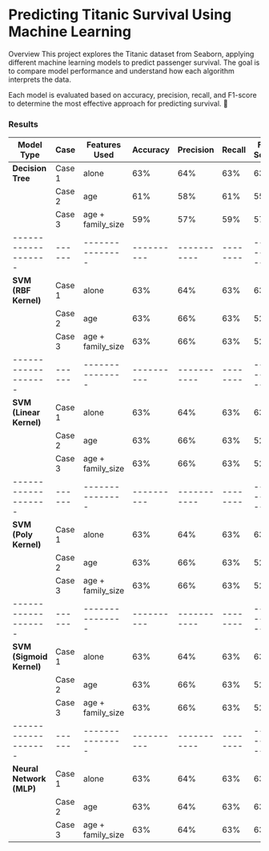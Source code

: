 # Predicting Titanic Survival Using Machine Learning

Overview
This project explores the Titanic dataset from Seaborn, applying different machine learning models to predict passenger survival. The goal is to compare model performance and understand how each algorithm interprets the data.


Each model is evaluated based on accuracy, precision, recall, and F1-score to determine the most effective approach for predicting survival. 🚢

### Results

| Model Type | Case | Features Used | Accuracy | Precision | Recall | F1-Score | Notes |
|------------|------|---------------|----------|-----------|--------|-----------|-------|
| **Decision Tree** | Case 1 | alone | 63% | 64% | 63% | 63% | - |
|                   | Case 2 | age | 61% | 58% | 61% | 55% | - |
|                   | Case 3 | age + family_size | 59% | 57% | 59% | 57% | - |
|-------------------|------|---------------|----------|-----------|--------|-----------|-------|
| **SVM (RBF Kernel)** | Case 1 | alone | 63% | 64% | 63% | 63% | - |
|                    | Case 2 | age | 63% | 66% | 63% | 52% | - |
|                    | Case 3 | age + family_size | 63% | 66% | 63% | 52% | - |
|-------------------|------|---------------|----------|-----------|--------|-----------|-------|
| **SVM (Linear Kernel)** | Case 1 | alone | 63% | 64% | 63% | 63% | - |
|                    | Case 2 | age | 63% | 66% | 63% | 52% | - |
|                    | Case 3 | age + family_size | 63% | 66% | 63% | 52% | - |
|-------------------|------|---------------|----------|-----------|--------|-----------|-------|
| **SVM (Poly Kernel)** | Case 1 | alone | 63% | 64% | 63% | 63% | - |
|                    | Case 2 | age | 63% | 66% | 63% | 52% | - |
|                    | Case 3 | age + family_size | 63% | 66% | 63% | 52% | - |
|-------------------|------|---------------|----------|-----------|--------|-----------|-------|
| **SVM (Sigmoid Kernel)** | Case 1 | alone | 63% | 64% | 63% | 63% | - |
|                    | Case 2 | age | 63% | 66% | 63% | 52% | - |
|                    | Case 3 | age + family_size | 63% | 66% | 63% | 52% | - |
|-------------------|------|---------------|----------|-----------|--------|-----------|-------|
| **Neural Network (MLP)** | Case 1 | alone | 63% | 64% | 63% | 63% | - |
|                    | Case 2 | age | 63% | 64% | 63% | 63% | - |
|                    | Case 3 | age + family_size | 63% | 64% | 63% | 63% | - |